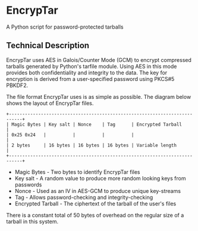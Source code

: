 # EncrypTar
A Python script for password-protected tarballs

## Technical Description
EncrypTar uses AES in Galois/Counter Mode (GCM) to encrypt compressed tarballs
generated by Python's tarfile module. Using AES in this mode provides both
confidentiality and integrity to the data. The key for encryption is derived from
a user-specified password using PKCS#5 PBKDF2.

The file format EncrypTar uses is as simple as possible. The diagram below shows
the layout of EncrypTar files.

```
+---------------------------------------------------------------------------+
| Magic Bytes | Key salt | Nonce    | Tag      | Encrypted Tarball          |
| 0x25 0x24   |          |          |          |                            |
| 2 bytes     | 16 bytes | 16 bytes | 16 bytes | Variable length            |
+---------------------------------------------------------------------------+
```

* Magic Bytes - Two bytes to identify EncrypTar files
* Key salt - A random value to produce more random looking keys from passwords
* Nonce - Used as an IV in AES-GCM to produce unique key-streams
* Tag - Allows password-checking and integrity-checking
* Encrypted Tarball - The ciphertext of the tarball of the user's files

There is a constant total of 50 bytes of overhead on the regular size of a
tarball in this system.
